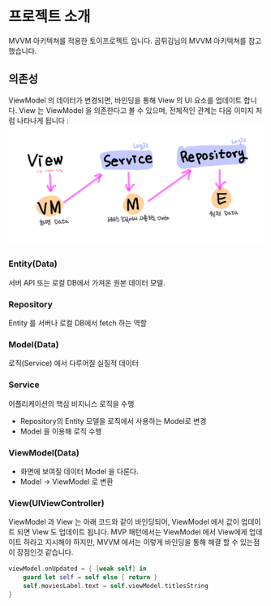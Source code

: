 # 프로젝트 소개

MVVM 아키텍쳐를 적용한 토이프로젝트 입니다.
곰튀김님의 MVVM 아키텍쳐를 참고했습니다.

## 의존성

ViewModel 의 데이터가 변경되면, 바인딩을 통해 View 의 UI 요소를 업데이트 합니다. View 는 ViewModel 을 의존한다고 볼 수 있으며, 전체적인 관계는 다음 이미지 처럼 나타나게 됩니다 :
![의존성](./toyapp-mvvm.jpeg)

### Entity(Data)

서버 API 또는 로컬 DB에서 가져온 원본 데이터 모델.

### Repository

Entity 를 서버나 로컬 DB에서 fetch 하는 역할

### Model(Data)

로직(Service) 에서 다루어질 실질적 데이터

### Service

어플리케이션의 핵심 비지니스 로직을 수행

- Repository의 Entity 모델을 로직에서 사용하는 Model로 변경
- Model 을 이용해 로직 수행

### ViewModel(Data)

- 화면에 보여질 데이터 Model 을 다룬다.
- Model -> ViewModel 로 변환

### View(UIViewController)

ViewModel 과 View 는 아래 코드와 같이 바인딩되어, ViewModel 에서 값이 업데이트 되면 View 도 업데이트 됩니다.
MVP 패턴에서는 ViewModel 에서 View에게 업데이트 하라고 지시해야 하지만, MVVM 에서는 이렇게 바인딩을 통해 해결 할 수 있는점이 장점인것 같습니다.

```swift
viewModel.onUpdated = { [weak self] in
    guard let self = self else { return }
    self.moviesLabel.text = self.viewModel.titlesString
}
```
